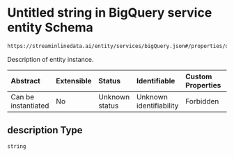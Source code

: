 # Untitled string in BigQuery service entity Schema

```txt
https://streaminlinedata.ai/entity/services/bigQuery.json#/properties/description
```

Description of entity instance.

| Abstract            | Extensible | Status         | Identifiable            | Custom Properties | Additional Properties | Access Restrictions | Defined In                                                                           |
| :------------------ | :--------- | :------------- | :---------------------- | :---------------- | :-------------------- | :------------------ | :----------------------------------------------------------------------------------- |
| Can be instantiated | No         | Unknown status | Unknown identifiability | Forbidden         | Allowed               | none                | [bigQuery.json*](../out/schema/entity/services/bigQuery.json "open original schema") |

## description Type

`string`
